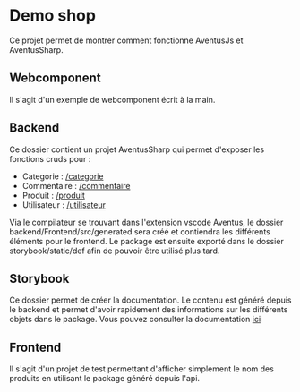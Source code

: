 # Demo shop

Ce projet permet de montrer comment fonctionne AventusJs et AventusSharp.

## Webcomponent

Il s'agit d'un exemple de webcomponent écrit à la main.

## Backend

Ce dossier contient un projet AventusSharp qui permet d'exposer les fonctions cruds pour :
 
 - Categorie : [/categorie](https://shop.rayuki.com/categorie)
 - Commentaire : [/commentaire](https://shop.rayuki.com/categorie)
 - Produit : [/produit](https://shop.rayuki.com/produit)
 - Utilisateur : [/utilisateur](https://shop.rayuki.com/utilisateur)

Via le compilateur se trouvant dans l'extension vscode Aventus, le dossier backend/Frontend/src/generated sera créé et contiendra les différents éléments pour le frontend. Le package est ensuite exporté dans le dossier storybook/static/def afin de pouvoir être utilisé plus tard.

## Storybook

Ce dossier permet de créer la documentation. Le contenu est généré depuis le backend et permet d'avoir rapidement des informations sur les différents objets dans le package. Vous pouvez consulter la documentation [ici](https://shop.rayuki.com)


## Frontend

Il s'agit d'un projet de test permettant d'afficher simplement le nom des produits en utilisant le package généré depuis l'api.